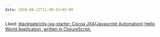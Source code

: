 ```yaml
---
date: 2018-08-22T11:00:51+02:00
---
```


Liked: [blackgate/cljs-jxa-starter: Cocoa JXA(Javascript Automation) Hello World Application, written in ClojureScript.](https://github.com/blackgate/cljs-jxa-starter)
